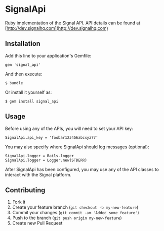 # SignalApi

Ruby implementation of the Signal API. API details can be found at [http://dev.signalhq.com](http://dev.signalhq.com)

## Installation

Add this line to your application's Gemfile:

    gem 'signal_api'

And then execute:

    $ bundle

Or install it yourself as:

    $ gem install signal_api

## Usage

Before using any of the APIs, you will need to set your API key:

    SignalApi.api_key = 'foobar123456abcxyz77'

You may also specify where SignalApi should log messages (optional):

    SignalApi.logger = Rails.logger
    SignalApi.logger = Logger.new(STDERR)

After SignalApi has been configured, you may use any of the API classes to interact with the Signal platform.

## Contributing

1. Fork it
2. Create your feature branch (`git checkout -b my-new-feature`)
3. Commit your changes (`git commit -am 'Added some feature'`)
4. Push to the branch (`git push origin my-new-feature`)
5. Create new Pull Request
